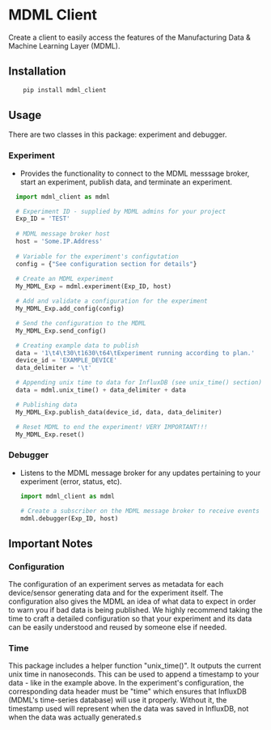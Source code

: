 # MDML Client

Create a client to easily access the features of the Manufacturing Data & Machine Learning Layer (MDML).

## Installation
```bash
    pip install mdml_client
```

## Usage
There are two classes in this package: experiment and debugger.

### Experiment
  * Provides the functionality to connect to the MDML messsage broker, start an experiment, publish data, and terminate an experiment.
  ```python
    import mdml_client as mdml

    # Experiment ID - supplied by MDML admins for your project
    Exp_ID = 'TEST'
    
    # MDML message broker host
    host = 'Some.IP.Address'
    
    # Variable for the experiment's configutation
    config = {"See configuration section for details"}
    
    # Create an MDML experiment
    My_MDML_Exp = mdml.experiment(Exp_ID, host)

    # Add and validate a configuration for the experiment
    My_MDML_Exp.add_config(config)

    # Send the configuration to the MDML
    My_MDML_Exp.send_config()

    # Creating example data to publish
    data = '1\t4\t30\t1630\t64\tExperiment running according to plan.'
    device_id = 'EXAMPLE_DEVICE'
    data_delimiter = '\t'

    # Appending unix time to data for InfluxDB (see unix_time() section)
    data = mdml.unix_time() + data_delimiter + data 

    # Publishing data
    My_MDML_Exp.publish_data(device_id, data, data_delimiter)

    # Reset MDML to end the experiment! VERY IMPORTANT!!!
    My_MDML_Exp.reset()
  ```
### Debugger
* Listens to the MDML message broker for any updates pertaining to your experiment (error, status, etc).
    ```python
    import mdml_client as mdml
    
    # Create a subscriber on the MDML message broker to receive events while using MDML  
    mdml.debugger(Exp_ID, host)
    ```

## Important Notes

### Configuration
The configuration of an experiment serves as metadata for each device/sensor generating data and for the experiment itself. The configuration also gives the MDML an idea of what data to expect in order to warn you if bad data is being published. We highly recommend taking the time to craft a detailed configuration so that your experiment and its data can be easily understood and reused by someone else if needed.

### Time
This package includes a helper function "unix_time()". It outputs the current unix time in nanoseconds. This can be used to append a timestamp to your data - like in the example above. In the experiment's configuration, the corresponding data header must be "time" which ensures that InfluxDB (MDML's time-series database) will use it properly. Without it, the timestamp used will represent when the data was saved in InfluxDB, not when the data was actually generated.s